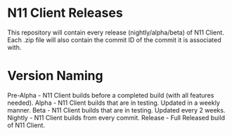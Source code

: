 # N11 Client Releases

This repository will contain every release (nightly/alpha/beta) of
N11 Client. Each .zip file will also contain the commit ID of the
commit it is associated with.

# Version Naming

Pre-Alpha - N11 Client builds before a completed build (with all features needed).
Alpha - N11 Client builds that are in testing. Updated in a weekly manner.
Beta - N11 Client builds that are in testing. Updated every 2 weeks.
Nightly - N11 Client builds from every commit.
Release - Full Released build of N11 Client.
